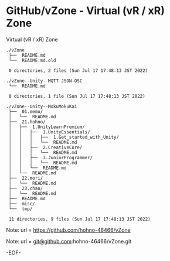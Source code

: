 # GitHub/vZone - Virtual (vR / xR) Zone

Virtual (vR / xR) Zone

    ./vZone
     ├──  README.md
     └──  README.md.old
     
     0 directories, 2 files (Sun Jul 17 17:48:13 JST 2022)

    ./vZone--Unity--MQTT-JSON-OSC
     └──  README.md
     
     0 directories, 1 file (Sun Jul 17 17:48:13 JST 2022)

    ./vZone--Unity--MokuMokuKai
     ├──  01.memo/
     │   └──  README.md
     ├──  21.hohno/
     │   ├──  1.UnityLearnPremium/
     │   │   ├──  1.UnityEssentials/
     │   │   │   ├──  1.Get_started_with_Unity/
     │   │   │   └──  README.md
     │   │   ├──  2.CreativeCore/
     │   │   │   └──  README.md
     │   │   ├──  3.JuniorProgrammer/
     │   │   │   └──  README.md
     │   │   └──  README.md
     │   └──  README.md
     ├──  22.mori/
     │   └──  README.md
     ├──  23.chao/
     │   └──  README.md
     ├──  README.md
     ├──  misc/
     └──  tmp/
     
     11 directories, 9 files (Sun Jul 17 17:48:13 JST 2022)


Note:	url = https://github.com/hohno-46466/vZone

Note:	url = git@github.com:hohno-46466/vZone.git

-EOF-
